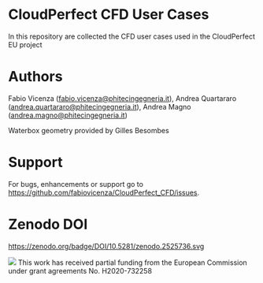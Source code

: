 # CloudPerfect CFD User Cases
In this repository are collected the CFD user cases used in the CloudPerfect EU project

# Authors

Fabio Vicenza (fabio.vicenza@phitecingegneria.it), Andrea Quartararo (andrea.quartararo@phitecingegneria.it), Andrea Magno (andrea.magno@phitecingegneria.it)

Waterbox geometry provided by Gilles Besombes

# Support

For bugs, enhancements or support go to https://github.com/fabiovicenza/CloudPerfect_CFD/issues.

# Zenodo DOI

https://zenodo.org/badge/DOI/10.5281/zenodo.2525736.svg


![](http://www.consilium.europa.eu/images/img_flag-eu.gif) This work has received partial funding from the European Commission under grant agreements No. H2020-732258


